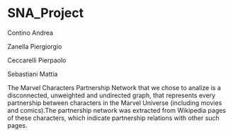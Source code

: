 # SNA_Project

Contino Andrea

Zanella Piergiorgio

Ceccarelli Pierpaolo

Sebastiani Mattia


The Marvel Characters Partnership Network that we chose to analize is a disconnected, unweighted and undirected graph, that represents every partnership between characters in the Marvel Universe (including movies and comics).The partnership network was extracted from Wikipedia pages of these characters, which indicate partnership relations with other such pages.
